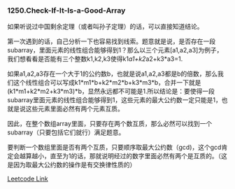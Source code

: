 ### 1250.Check-If-It-Is-a-Good-Array

如果听说过中国剩余定理（或者叫孙子定理）的话，可以直接知道结论。

第一次遇到的话，自己分析一下也容易找到线索。题意就是说，是否存在一段subarray，里面元素的线性组合能够得到1？那么以三个元素[a1,a2,a3]为例子，我们想看看是否能有三个整数k1,k2,k3使得k1*a1+k2*a2+k3*a3=1.

如果a1,a2,a3存在一个大于1的公约数b，也就是说a1,a2,a3都是b的倍数，那么我们这个线性组合可以写成k1\*m1\*b+k2\*m2\*b+k3\*m3\*b，合并一下就是(k1\*m1+k2\*m2+k3\*m3)\*b，显然永远都不可能是1.所以结论是：要使得一段subarray里面元素的线性组合能够得到1，这些元素的最大公约数一定只能是1，也就是说这些元素里面必然有两个元素互质。

因此，在整个数组array里面，只要存在两个数互质，那么必然可以找到一个subarray（只要包括它们就行）满足题意。

要判断一个数组里面是否有两个互质，只要顺序取最大公约数（gcd)，这个gcd肯定会越算越小，直至为1的话，那就说明经过的数字里面必然有两个是互质的。（这是因为取最大公约数的操作是有交换律性质的）


[Leetcode Link](https://leetcode.com/problems/check-if-it-is-a-good-array)
